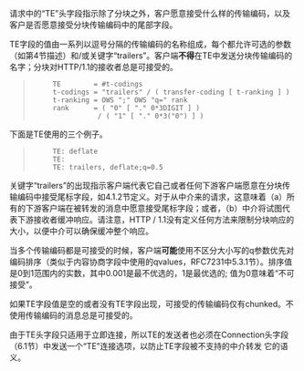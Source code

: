 请求中的“TE”头字段指示除了分块之外，客户愿意接受什么样的传输编码，以及客户是否愿意接受分块传输编码中的尾部字段。

TE字段的值由一系列以逗号分隔的传输编码的名称组成，每个都允许可选的参数（如第4节描述）和/或关键字“trailers”。客户端**不得**在TE中发送分块传输编码的名字；分块对HTTP/1.1的接收者总是可接受的。

> ```
>      TE        = #t-codings
>      t-codings = "trailers" / ( transfer-coding [ t-ranking ] )
>      t-ranking = OWS ";" OWS "q=" rank
>      rank      = ( "0" [ "." 0*3DIGIT ] )
>                 / ( "1" [ "." 0*3("0") ] )
> ```

下面是TE使用的三个例子。

> ```
>      TE: deflate
>      TE:
>      TE: trailers, deflate;q=0.5
> ```

关键字“trailers”的出现指示客户端代表它自己或者任何下游客户端愿意在分块传输编码中接受尾标字段，如4.1.2节定义。对于从中介来的请求，这意味着（a）所有的下游客户端在被转发的消息中愿意接受尾标字段；或者，（b）中介将试图代表下游接收者缓冲响应。请注意，HTTP / 1.1没有定义任何方法来限制分块响应的大小，以便中介可以确保缓冲整个响应。

当多个传输编码都是可接受的时候，客户端**可能**使用不区分大小写的q参数优先对编码排序（类似于内容协商字段中使用的qvalues，RFC7231中5.3.1节）。排序值是0到1范围内的实数，其中0.001是最不优选的，1是最优选的; 值为0意味着“不可接受”。

如果TE字段值是空的或者没有TE字段出现，可接受的传输编码仅有chunked。不使用传输编码的消息总是可接受的。

由于TE头字段只适用于立即连接，所以TE的发送者也必须在Connection头字段（6.1节）中发送一个“TE”连接选项，以防止TE字段被不支持的中介转发 它的语义。